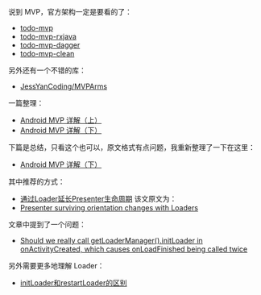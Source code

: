 说到 MVP，官方架构一定是要看的了：

* [todo-mvp](https://github.com/googlesamples/android-architecture/tree/todo-mvp)
* [todo-mvp-rxjava](https://github.com/googlesamples/android-architecture/tree/todo-mvp-rxjava)
* [todo-mvp-dagger](https://github.com/googlesamples/android-architecture/tree/todo-mvp-dagger)
* [todo-mvp-clean](https://github.com/googlesamples/android-architecture/tree/todo-mvp-clean)

另外还有一个不错的库：

* [JessYanCoding/MVPArms](https://github.com/JessYanCoding/MVPArms)

一篇整理：
* [Android MVP 详解（上）](http://www.jianshu.com/p/9a6845b26856)
* [Android MVP 详解（下）](http://www.jianshu.com/p/0590f530c617)

下篇是总结，只看这个也可以，原文格式有点问题，我重新整理了一下在这里：
* [Android MVP 详解（下）](./mvp.md)

其中推荐的方式：
* [通过Loader延长Presenter生命周期](http://blog.chengdazhi.com/index.php/131)
该文原文为：
* [Presenter surviving orientation changes with Loaders](https://medium.com/@czyrux/presenter-surviving-orientation-changes-with-loaders-6da6d86ffbbf)

文章中提到了一个问题：
* [Should we really call getLoaderManager().initLoader in onActivityCreated, which causes onLoadFinished being called twice](https://stackoverflow.com/questions/15515799/should-we-really-call-getloadermanager-initloader-in-onactivitycreated-which)

另外需要更多地理解 Loader：
* [initLoader和restartLoader的区别](http://blog.csdn.net/shuxiangxingkong/article/details/43526315)
